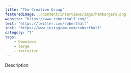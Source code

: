 ```yaml
---
title: "The Creative Group"
featuredImage: ./content/interviews/imgs/hamburgers.png
website: "https://www.roberthalf.com/"
twit: "https://twitter.com/roberthalf"
inst: "https://www.instagram.com/roberthalf"
category: "T"
tags:
    - Downtown
    - large
    - recruiter
---
```


Description
